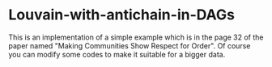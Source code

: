# Louvain-with-antichain-in-DAGs

This is an implementation of a simple example which is in the page 32 of the paper named "Making Communities Show Respect for Order".
Of course you can modify some codes to make it suitable for a bigger data.
